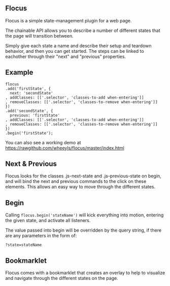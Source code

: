 Flocus
------
Flocus is a simple state-management plugin for a web page.

The chainable API allows you to describe a number of different states that the page will transition between.

Simply give each state a name and describe their setup and teardown behavior, and then you can get started. The steps can be linked to eachother through their "next" and "previous" properties.

Example
-------
    flocus
    .add('firstState', {
      next: 'secondState'
    , addClasses: [['.selector', 'classes-to-add when-entering']]
    , removeClasses: [['.selector', 'classes-to-remove when-entering']]
    })
    .add('secondState', {
      previous: 'firstState'
    , addClasses: [['.selector', 'classes-to-add when-entering']]
    , removeClasses: [['.selector', 'classes-to-remove when-entering']]
    })
    .begin('firstState');

You can also see a working demo at https://rawgithub.com/wheeyls/flocus/master/index.html

Next & Previous
---------------
Flocus looks for the classes .js-next-state and .js-previous-state on begin, and will bind the next and previous commands to the click on these elements. This allows an easy way to move through the different states.

Begin
-----
Calling ```flocus.begin('stateName')``` will kick everything into motion, entering the given state, and activate all listeners.

The value passed into begin will be overridden by the query string, if there are any parameters in the form of:

    ?state=stateName

Bookmarklet
-----------
Flocus comes with a bookmarklet that creates an overlay to help to visualize and navigate through the different states on the page.
